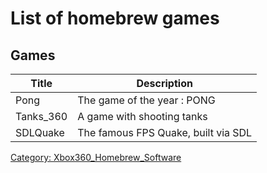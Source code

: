 # List of homebrew games

## Games

| Title          | Description                     |
| ---------- | ----------------------------------- |
| Pong       | The game of the year : PONG         |
| Tanks_360  | A game with shooting tanks          |
| SDLQuake   | The famous FPS Quake, built via SDL |

[Category: Xbox360_Homebrew_Software](../Category_Xbox360_Homebrew_Software)
